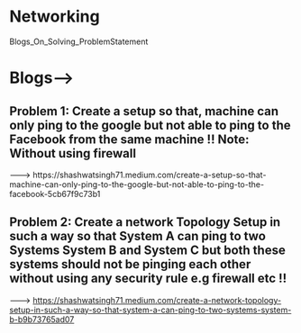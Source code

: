 # Networking
Blogs_On_Solving_ProblemStatement
# Blogs-->
<h2>
Problem 1:  Create a setup so that, machine can only ping to the google but not able to ping to the Facebook from the same machine !! 
            Note: Without using firewall </h2>
 ---> https://shashwatsingh71.medium.com/create-a-setup-so-that-machine-can-only-ping-to-the-google-but-not-able-to-ping-to-the-facebook-5cb67f9c73b1           

<h2>
Problem 2: Create a network Topology Setup in such a way so that System A can ping to two Systems System B and System C but both these systems should not be pinging each            other without using any security rule e.g firewall etc !!</h2>

---> https://shashwatsingh71.medium.com/create-a-network-topology-setup-in-such-a-way-so-that-system-a-can-ping-to-two-systems-system-b-b9b73765ad07
